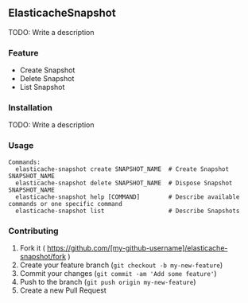 ## ElasticacheSnapshot

TODO: Write a description

### Feature

 * Create Snapshot
 * Delete Snapshot
 * List Snapshot

### Installation

TODO: Write a description

### Usage

~~~
Commands:
  elasticache-snapshot create SNAPSHOT_NAME  # Create Snapshot SNAPSHOT_NAME
  elasticache-snapshot delete SNAPSHOT_NAME  # Dispose Snapshot SNAPSHOT_NAME
  elasticache-snapshot help [COMMAND]        # Describe available commands or one specific command
  elasticache-snapshot list                  # Describe Snapshots
~~~

### Contributing

1. Fork it ( https://github.com/[my-github-username]/elasticache-snapshot/fork )
2. Create your feature branch (`git checkout -b my-new-feature`)
3. Commit your changes (`git commit -am 'Add some feature'`)
4. Push to the branch (`git push origin my-new-feature`)
5. Create a new Pull Request
